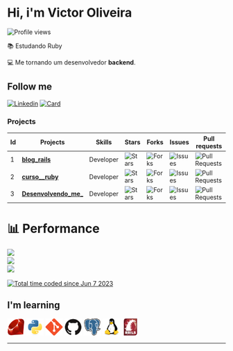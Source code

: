 # Hi, i'm Victor Oliveira



<!--suppress ALL -->
<p alignt="left"> <img src="https://komarev.com/ghpvc/?username=Juliasil&color=yellow" alt="Profile views" /> </p>

:books: Estudando Ruby

:computer: Me tornando um desenvolvedor **backend**.

## Follow me

<div>

[![Linkedin](https://img.shields.io/badge/Victor_Oliveira-%230077B5.svg?&logo=Linkedin&logoColor=white)](https://www.linkedin.com/in/victor-oliveira-785116195/)
[![Card](https://img.shields.io/badge/Repositório-%230077B5.svg?&logo=github&logoColor=black&color=B8B8B8)](https://github.com/victoroliveira59?tab=repositories)

<h3>Projects</h3>
<table>
    <thead>
        <tr align="center">
            <th>Id</th>
            <th>Projects</th>
            <th>Skills</th>
            <th>Stars</th>
            <th>Forks</th>
            <th>Issues</th>
            <th>Pull requests</th>
        </tr>
    </thead>
    <tbody>
        <tr>
        <td>1</td>
                <td><a href="https://github.com/victoroliveira59/blog_rails"><b>blog_rails</b></a></td>
		<td>Developer</td>
            	<td><img alt="Stars" src="https://img.shields.io/github/stars/victoroliveira59/blog_rails" /></td>
            	<td><img alt="Forks" src="https://img.shields.io/github/forks/victoroliveira59/blog_rails" /></td>
            	<td><img alt="Issues" src="https://img.shields.io/github/issues/victoroliveira59/blog_rails" /></td>
            	<td><img alt="Pull Requests" src="https://img.shields.io/github/issues-pr/victoroliveira59/blog_rails" /></td>
        </tr>
	    <tr>
		<td>2</td>
            	<td><a href="https://github.com/victoroliveira59/curso__ruby"><b>curso__ruby</b></a></td>
		<td>Developer</td>
            	<td><img alt="Stars" src="https://img.shields.io/github/stars/victoroliveira59/curso__ruby" /></td>
            	<td><img alt="Forks" src="https://img.shields.io/github/forks/victoroliveira59/curso__ruby" /></td>
            	<td><img alt="Issues" src="https://img.shields.io/github/issues/victoroliveira59/curso__ruby" /></td>
            	<td><img alt="Pull Requests" src="https://img.shields.io/github/issues-pr/victoroliveira59/curso__ruby" /></td>
        </tr>
        <tr>
		<td>3</td>
            	<td><a href="https://github.com/victoroliveira59/Desenvolvendo_me_"><b>Desenvolvendo_me_</b></a></td>
		<td>Developer</td>
            	<td><img alt="Stars" src="https://img.shields.io/github/stars/victoroliveira59/Desenvolvendo_me_" /></td>
            	<td><img alt="Forks" src="https://img.shields.io/github/forks/victoroliveira59/Desenvolvendo_me_" /></td>
            	<td><img alt="Issues" src="https://img.shields.io/github/issues/victoroliveira59/Desenvolvendo_me_" /></td>
            	<td><img alt="Pull Requests" src="https://img.shields.io/github/issues-pr/victoroliveira59/Desenvolvendo_me_" /></td> 
        </tr>
    </tbody>
</table>

# 📊 Performance
![](https://github-readme-stats.vercel.app/api?username=victoroliveira59&theme=blue-green&hide_border=true&include_all_commits=true&count_private=true)<br/>
![](https://github-readme-streak-stats.herokuapp.com/?user=victoroliveira59&theme=blue-green&hide_border=true)<br/>
![](https://github-readme-stats.vercel.app/api/top-langs/?username=victoroliveira59&theme=blue-green&hide_border=true&include_all_commits=true&count_private=true&layout=compact)

<a href="https://wakatime.com/@7c9ca4f0-00a0-4a46-a2d3-9cdaf1def02e"><img src="https://wakatime.com/badge/user/7c9ca4f0-00a0-4a46-a2d3-9cdaf1def02e.svg" alt="Total time coded since Jun 7 2023" /></a>

## I'm learning

<a href="https://stackshare.io/ruby" target="_blank"><img src="https://github.com/devicons/devicon/raw/master/icons/ruby/ruby-original.svg" alt="ruby" width="40" height="40" /></a>
<a href="https://stackshare.io/python" target="_blank"><img src="https://github.com/devicons/devicon/raw/master/icons/python/python-original.svg" alt="python" width="40" height="40" /></a>
<a href="https://stackshare.io/git" target="_blank"><img src="https://github.com/devicons/devicon/raw/master/icons/git/git-original.svg" alt="git" width="40" height="40" /></a>
<a href="https://stackshare.io/github" target="_blank"><img src="https://github.com/devicons/devicon/raw/master/icons/github/github-original.svg" alt="github" width="40" height="40" /></a>
<a href="https://stackshare.io/postgresql" target="_blank"><img src="https://github.com/devicons/devicon/raw/master/icons/postgresql/postgresql-original.svg" alt="postgresql" width="40" height="40" /></a>
<a href="https://stackshare.io/linux" target="_blank"><img src="https://github.com/devicons/devicon/raw/master/icons/linux/linux-original.svg" alt="linux" width="40" height="40" /></a>
<a href="https://stackshare.io/rails" target="_blank"><img src="https://github.com/devicons/devicon/raw/master/icons/rails/rails-original-wordmark.svg" alt="rails" width="40" height="40" /></a>

<hr>
</div>
